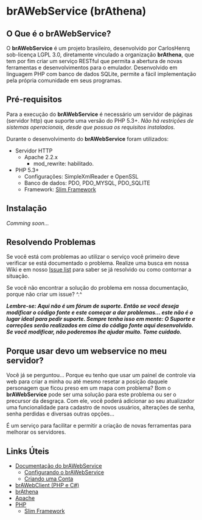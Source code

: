 # brAWebService (brAthena)
## O Que é o brAWebService?
O **brAWebService** é um projeto brasileiro, desenvolvido por CarlosHenrq sob-licença LGPL 3.0, diretamente vinculado a organização **brAthena**, que tem por fim criar um serviço RESTful que permita a abertura de novas ferramentas e desenvolvimentos para o emulador. Desenvolvido em linguagem PHP com banco de dados SQLite, permite a fácil implementação pela própria comunidade em seus programas.

## Pré-requisitos

Para a execução do **brAWebService** é necessário um servidor de páginas (servidor http) que suporte uma versão do PHP 5.3+. *Não há restrições de sistemas operacionais, desde que possua os requisitos instalados.*

Durante o desenvolvimento do **brAWebService** foram utilizados:

* Servidor HTTP
    * Apache 2.2.x
        * mod_rewrite: habilitado.
* PHP 5.3+
    * Configurações: SimpleXmlReader e OpenSSL
    * Banco de dados: PDO, PDO_MYSQL, PDO_SQLITE
    * Framework: [Slim Framework](http://www.slimframework.com/)

## Instalação

*Comming soon...*

## Resolvendo Problemas

Se você está com problemas ao utilizar o serviço você primeiro deve verificar se está documentado o problema. Realize uma busca em nossa Wiki e em nosso [Issue list](https://github.com/carloshenrq/brAWebService/issues) para saber se já resolvido ou como contornar a situação.

Se você não encontrar a solução do problema em nossa documentação, porque não criar um issue? ^.^

***Lembre-se: Aqui não é um fórum de suporte. Então se você deseja modificar o código fonte e este começar a dar problemas... este não é o lugar ideal para pedir suporte.
Sempre tenha isso em mente: O Suporte e correções serão realizados em cima do código fonte aqui desenvolvido. Se você modificar, não poderemos lhe ajudar muito. Tome cuidado.***

## Porque usar devo um webservice no meu servidor?

Você já se perguntou...
Porque eu tenho que usar um painel de controle via web para criar a minha ou até mesmo resetar a posição daquele personagem que ficou preso em um mapa com problema?
Bom o **brAWebService** pode ser uma solução para este problema ou ser o precursor da desgraça.
Com ele, você poderá adicionar ao seu atualizador uma funcionalidade para cadastro de novos usuários, alterações de senha, senha perdidas e diversas outras opções...

É um serviço para facilitar e permitir a criação de novas ferramentas para melhorar os servidores. 

## Links Úteis

* [Documentação do brAWebService](https://github.com/carloshenrq/brawebservice/wiki)
    * [Configurando o brAWebService](https://github.com/carloshenrq/brawebservice/wiki/Configurando-o-brAWebService)
    * [Criando uma Conta](https://github.com/carloshenrq/brawebservice/wiki/Criando-uma-Conta)
* [brAWebClient (PHP e C#)](https://github.com/carloshenrq/brawebclient)
* [brAthena](http://forum.brathena.org/)
* [Apache](https://www.apache.org/)
* [PHP](http://php.net/)
    * [Slim Framework](http://www.slimframework.com/)

